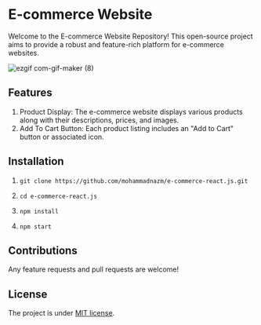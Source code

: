 # E-commerce Website

Welcome to the E-commerce Website Repository! This open-source project aims to provide a robust and feature-rich platform for e-commerce websites.

![ezgif com-gif-maker (8)](https://github.com/mohammadnazm/ecommerce-website/assets/63538356/5d4e1e6c-ffae-4d5a-b891-45338f301d1c)

## Features
1. Product Display: The e-commerce website displays various products along with their descriptions, prices, and images.
2. Add To Cart Button: Each product listing includes an "Add to Cart" button or associated icon.

## Installation

1. `git clone https://github.com/mohammadnazm/e-commerce-react.js.git`

2. `cd e-commerce-react.js`

3. `npm install`

4. `npm start`

## Contributions

Any feature requests and pull requests are welcome!

## License

The project is under [MIT license](https://choosealicense.com/licenses/mit/).

